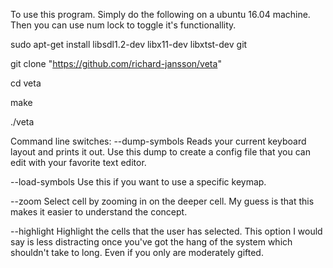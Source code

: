 To use this program. Simply do the following on a ubuntu 16.04 machine. Then you can use num lock to toggle it's functionallity.

sudo apt-get install libsdl1.2-dev libx11-dev libxtst-dev git

git clone "https://github.com/richard-jansson/veta"

cd veta

make 

./veta

Command line switches:
--dump-symbols
Reads your current keyboard layout and prints it out. Use this dump to create a config file that you can edit with your favorite text editor.

--load-symbols
Use this if you want to use a specific keymap. 

--zoom
Select cell by zooming in on the deeper cell. My guess is that this makes it easier to understand the concept.

--highlight
Highlight the cells that the user has selected. This option I would say is less distracting once you've got the hang of the system which shouldn't take to long. Even if you only are moderately gifted.
